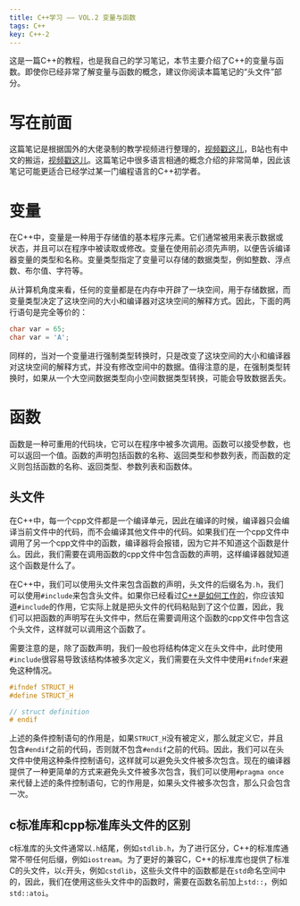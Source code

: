 ```yaml
---
title: C++学习 —— VOL.2 变量与函数
tags: C++
key: C++-2
---
```


这是一篇C++的教程，也是我自己的学习笔记，本节主要介绍了C++的变量与函数。即使你已经非常了解变量与函数的概念，建议你阅读本篇笔记的“头文件”部分。<!--more-->

# 写在前面

这篇笔记是根据国外的大佬录制的教学视频进行整理的，[视频戳这儿](https://www.youtube.com/watch?v=18c3MTX0PK0&list=PLlrATfBNZ98dudnM48yfGUldqGD0S4FFb)，B站也有中文的搬运，[视频戳这儿](https://www.bilibili.com/video/BV1N24y1B7nQ?p=2&vd_source=0307132b97183cff4ff2138cf704f827)。这篇笔记中很多语言相通的概念介绍的非常简单，因此该笔记可能更适合已经学过某一门编程语言的C++初学者。

# 变量

在C++中，变量是一种用于存储值的基本程序元素。它们通常被用来表示数据或状态，并且可以在程序中被读取或修改。变量在使用前必须先声明，以便告诉编译器变量的类型和名称。变量类型指定了变量可以存储的数据类型，例如整数、浮点数、布尔值、字符等。

从计算机角度来看，任何的变量都是在内存中开辟了一块空间，用于存储数据，而变量类型决定了这块空间的大小和编译器对这块空间的解释方式。因此，下面的两行语句是完全等价的：

```cpp
char var = 65;
char var = 'A';
```

同样的，当对一个变量进行强制类型转换时，只是改变了这块空间的大小和编译器对这块空间的解释方式，并没有修改空间中的数据。值得注意的是，在强制类型转换时，如果从一个大空间数据类型向小空间数据类型转换，可能会导致数据丢失。

# 函数

函数是一种可重用的代码块，它可以在程序中被多次调用。函数可以接受参数，也可以返回一个值。函数的声明包括函数的名称、返回类型和参数列表，而函数的定义则包括函数的名称、返回类型、参数列表和函数体。

## 头文件

在C++中，每一个cpp文件都是一个编译单元，因此在编译的时候，编译器只会编译当前文件中的代码，而不会编译其他文件中的代码。如果我们在一个cpp文件中调用了另一个cpp文件中的函数，编译器将会报错，因为它并不知道这个函数是什么。因此，我们需要在调用函数的cpp文件中包含函数的声明，这样编译器就知道这个函数是什么了。

在C++中，我们可以使用头文件来包含函数的声明，头文件的后缀名为`.h`，我们可以使用`#include`来包含头文件。如果你已经看过[C++是如何工作的](https://blog.typefloat.cn/2023/05/02/cpp-1.html)，你应该知道`#include`的作用，它实际上就是把头文件的代码粘贴到了这个位置，因此，我们可以把函数的声明写在头文件中，然后在需要调用这个函数的cpp文件中包含这个头文件，这样就可以调用这个函数了。

需要注意的是，除了函数声明，我们一般也将结构体定义在头文件中，此时使用`#include`很容易导致该结构体被多次定义，我们需要在头文件中使用`#ifndef`来避免这种情况。

```cpp
#ifndef STRUCT_H
#define STRUCT_H

// struct definition
# endif
```

上述的条件控制语句的作用是，如果`STRUCT_H`没有被定义，那么就定义它，并且包含`#endif`之前的代码，否则就不包含`#endif`之前的代码。因此，我们可以在头文件中使用这种条件控制语句，这样就可以避免头文件被多次包含。现在的编译器提供了一种更简单的方式来避免头文件被多次包含，我们可以使用`#pragma once`来代替上述的条件控制语句，它的作用是，如果头文件被多次包含，那么只会包含一次。

## c标准库和cpp标准库头文件的区别

c标准库的头文件通常以`.h`结尾，例如`stdlib.h`，为了进行区分，C++的标准库通常不带任何后缀，例如`iostream`。为了更好的兼容C，C++的标准库也提供了标准C的头文件，以`c`开头，例如`cstdlib`，这些头文件中的函数都是在`std`命名空间中的，因此，我们在使用这些头文件中的函数时，需要在函数名前加上`std::`，例如`std::atoi`。